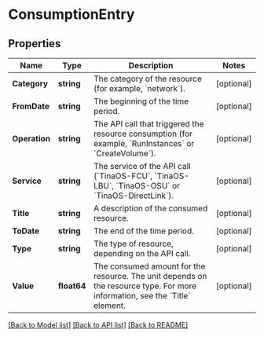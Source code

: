 # ConsumptionEntry

## Properties

Name | Type | Description | Notes
------------ | ------------- | ------------- | -------------
**Category** | **string** | The category of the resource (for example, &#x60;network&#x60;). | [optional] 
**FromDate** | **string** | The beginning of the time period. | [optional] 
**Operation** | **string** | The API call that triggered the resource consumption (for example, &#x60;RunInstances&#x60; or &#x60;CreateVolume&#x60;). | [optional] 
**Service** | **string** | The service of the API call (&#x60;TinaOS-FCU&#x60;, &#x60;TinaOS-LBU&#x60;, &#x60;TinaOS-OSU&#x60; or &#x60;TinaOS-DirectLink&#x60;). | [optional] 
**Title** | **string** | A description of the consumed resource. | [optional] 
**ToDate** | **string** | The end of the time period. | [optional] 
**Type** | **string** | The type of resource, depending on the API call. | [optional] 
**Value** | **float64** | The consumed amount for the resource. The unit depends on the resource type. For more information, see the &#x60;Title&#x60; element. | [optional] 

[[Back to Model list]](../README.md#documentation-for-models) [[Back to API list]](../README.md#documentation-for-api-endpoints) [[Back to README]](../README.md)


